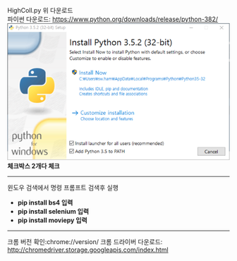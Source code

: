 HighColl.py 위 다운로드   
파이썬 다운로드: https://www.python.org/downloads/release/python-382/   
![다운로드](./img.png)   
**체크박스 2개다 체크**
<hr />

윈도우 검색에서 명령 프롬프트 검색후 실행      
- **pip install bs4 입력**   
- **pip install selenium 입력**   
- **pip install moviepy 입력**   

<hr />

크롬 버전 확인:chrome://version/
크롬 드라이버 다운로드: http://chromedriver.storage.googleapis.com/index.html

